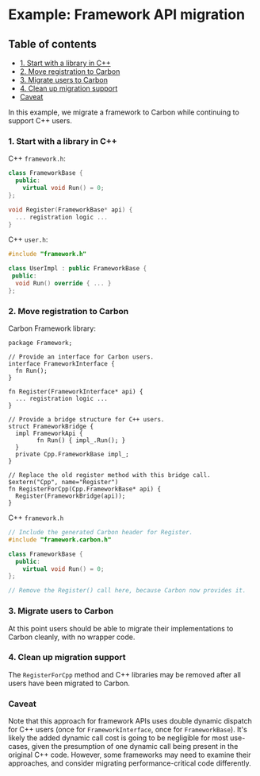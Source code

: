# Example: Framework API migration

<!--
Part of the Carbon Language project, under the Apache License v2.0 with LLVM
Exceptions. See /LICENSE for license information.
SPDX-License-Identifier: Apache-2.0 WITH LLVM-exception
-->

## Table of contents

<!-- toc -->

- [1. Start with a library in C++](#1-start-with-a-library-in-c)
- [2. Move registration to Carbon](#2-move-registration-to-carbon)
- [3. Migrate users to Carbon](#3-migrate-users-to-carbon)
- [4. Clean up migration support](#4-clean-up-migration-support)
- [Caveat](#caveat)

<!-- tocstop -->

In this example, we migrate a framework to Carbon while continuing to support
C++ users.

### 1. Start with a library in C++

C++ `framework.h`:

```cc
class FrameworkBase {
  public:
    virtual void Run() = 0;
};

void Register(FrameworkBase* api) {
  ... registration logic ...
}
```

C++ `user.h`:

```cc
#include "framework.h"

class UserImpl : public FrameworkBase {
 public:
  void Run() override { ... }
};
```

### 2. Move registration to Carbon

Carbon Framework library:

```carbon
package Framework;

// Provide an interface for Carbon users.
interface FrameworkInterface {
  fn Run();
}

fn Register(FrameworkInterface* api) {
  ... registration logic ...
}

// Provide a bridge structure for C++ users.
struct FrameworkBridge {
  impl FrameworkApi {
        fn Run() { impl_.Run(); }
  }
  private Cpp.FrameworkBase impl_;
}

// Replace the old register method with this bridge call.
$extern("Cpp", name="Register")
fn RegisterForCpp(Cpp.FrameworkBase* api) {
  Register(FrameworkBridge(api));
}
```

C++ `framework.h`

```cc
// Include the generated Carbon header for Register.
#include "framework.carbon.h"

class FrameworkBase {
  public:
    virtual void Run() = 0;
};

// Remove the Register() call here, because Carbon now provides it.
```

### 3. Migrate users to Carbon

At this point users should be able to migrate their implementations to Carbon
cleanly, with no wrapper code.

### 4. Clean up migration support

The `RegisterForCpp` method and C++ libraries may be removed after all users
have been migrated to Carbon.

### Caveat

Note that this approach for framework APIs uses double dynamic dispatch for C++
users (once for `FrameworkInterface`, once for `FrameworkBase`). It's likely the
added dynamic call cost is going to be negligible for most use-cases, given the
presumption of one dynamic call being present in the original C++ code. However,
some frameworks may need to examine their approaches, and consider migrating
performance-critical code differently.
